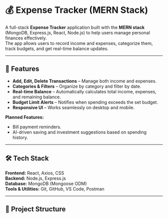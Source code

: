# 💰 Expense Tracker (MERN Stack)

A full-stack **Expense Tracker** application built with the **MERN stack** (MongoDB, Express.js, React, Node.js) to help users manage personal finances effectively.  
The app allows users to record income and expenses, categorize them, track budgets, and get real-time balance updates.

---

## 📌 Features

- **Add, Edit, Delete Transactions** – Manage both income and expenses.
- **Categories & Filters** – Organize by category and filter by date.
- **Real-time Balance** – Automatically calculates total income, expenses, and remaining balance.
- **Budget Limit Alerts** – Notifies when spending exceeds the set budget.
- **Responsive UI** – Works seamlessly on desktop and mobile.

**Planned Features:**
- Bill payment reminders.
- AI-driven saving and investment suggestions based on spending history.

---

## 🛠 Tech Stack

**Frontend:** React, Axios, CSS  
**Backend:** Node.js, Express.js  
**Database:** MongoDB (Mongoose ODM)  
**Tools & Utilities:** Git, GitHub, VS Code, Postman  

---

## 📂 Project Structure

